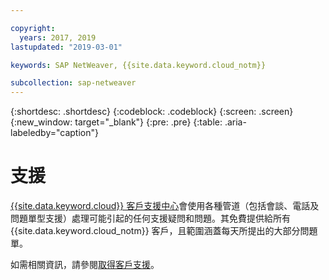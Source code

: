 ```yaml
---

copyright:
  years: 2017, 2019
lastupdated: "2019-03-01"

keywords: SAP NetWeaver, {{site.data.keyword.cloud_notm}}

subcollection: sap-netweaver
---
```


{:shortdesc: .shortdesc}
{:codeblock: .codeblock}
{:screen: .screen}
{:new_window: target="_blank"}
{:pre: .pre}
{:table: .aria-labeledby="caption"}

# 支援

[{{site.data.keyword.cloud}} 客戶支援中心](/docs/get-support?topic=get-support-getting-customer-support#getting-customer-support)會使用各種管道（包括會談、電話及問題單型支援）處理可能引起的任何支援疑問和問題。其免費提供給所有 {{site.data.keyword.cloud_notm}} 客戶，且範圍涵蓋每天所提出的大部分問題單。

如需相關資訊，請參閱[取得客戶支援](/docs/get-support?topic=get-support-getting-customer-support#getting-customer-support)。
